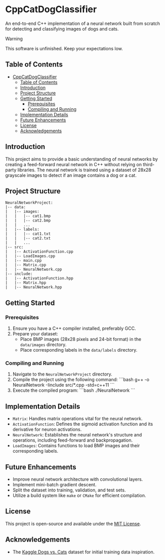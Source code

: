 # CppCatDogClassifier
An end-to-end C++ implementation of a neural network built from scratch for detecting and classifying images of dogs and cats.

> [!WARNING]
> This software is unfinished. Keep your expectations low.

## Table of Contents

- [CppCatDogClassifier](#cppcatdogclassifier)
  - [Table of Contents](#table-of-contents)
  - [Introduction](#introduction)
  - [Project Structure](#project-structure)
  - [Getting Started](#getting-started)
    - [Prerequisites](#prerequisites)
    - [Compiling and Running](#compiling-and-running)
  - [Implementation Details](#implementation-details)
  - [Future Enhancements](#future-enhancements)
  - [License](#license)
  - [Acknowledgements](#acknowledgements)

## Introduction

This project aims to provide a basic understanding of neural networks by creating a feed-forward neural network in C++ without relying on third-party libraries. The neural network is trained using a dataset of 28x28 grayscale images to detect if an image contains a dog or a cat.

## Project Structure

```
NeuralNetworkProject:
|-- data:
|   |-- images:
|   |   |-- cat1.bmp
|   |   |-- cat2.bmp
|   |   ...
|   |-- labels:
|   |   |-- cat1.txt
|   |   |-- cat2.txt
|   |   ...
|-- src:
|   |-- ActivationFunction.cpp
|   |-- LoadImages.cpp
|   |-- main.cpp
|   |-- Matrix.cpp
|   |-- NeuralNetwork.cpp
|-- include:
|   |-- ActivationFunction.hpp
|   |-- Matrix.hpp
|   |-- NeuralNetwork.hpp
```

## Getting Started

### Prerequisites

1. Ensure you have a C++ compiler installed, preferably GCC.
2. Prepare your dataset:
    - Place BMP images (28x28 pixels and 24-bit format) in the `data/images` directory.
    - Place corresponding labels in the `data/labels` directory.

### Compiling and Running

1. Navigate to the `NeuralNetworkProject` directory.
2. Compile the project using the following command:
\```bash
g++ -o NeuralNetwork -Iinclude src/*.cpp -std=c++11
\```
3. Execute the compiled program:
\```bash
./NeuralNetwork
\```

## Implementation Details

- `Matrix`: Handles matrix operations vital for the neural network.
- `ActivationFunction`: Defines the sigmoid activation function and its derivative for neuron activations.
- `NeuralNetwork`: Establishes the neural network's structure and operations, including feed-forward and backpropagation.
- `LoadImages`: Contains functions to load BMP images and their corresponding labels.

## Future Enhancements

- Improve neural network architecture with convolutional layers.
- Implement mini-batch gradient descent.
- Split the dataset into training, validation, and test sets.
- Utilize a build system like `make` or `CMake` for efficient compilation.

## License

This project is open-source and available under the [MIT License](LICENSE.md).

## Acknowledgements

- The [Kaggle Dogs vs. Cats](https://www.kaggle.com/c/dogs-vs-cats/data) dataset for initial training data inspiration.
